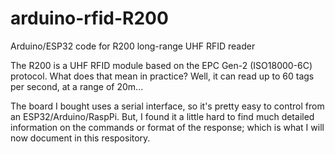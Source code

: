 # arduino-rfid-R200
Arduino/ESP32 code for R200 long-range UHF RFID reader

The R200 is a UHF RFID module based on the EPC Gen-2 (ISO18000-6C) protocol. What does that mean in practice?
Well, it can read up to 60 tags per second, at a range of 20m...

The board I bought uses a serial interface, so it's pretty easy to control from an ESP32/Arduino/RaspPi. But, I found it a little hard to find much detailed information on the commands or format of the response; which is what I will now document in this respository.


